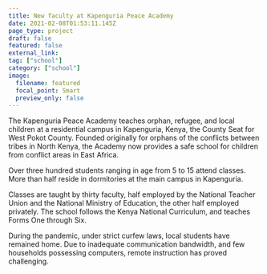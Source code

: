 ```yaml
---
title: New faculty at Kapenguria Peace Academy
date: 2021-02-08T01:53:11.145Z
page_type: project
draft: false
featured: false
external_link:
tag: ["school"]
category: ["school"]
image:
  filename: featured
  focal_point: Smart
  preview_only: false
---
```

The  Kapenguria Peace Academy teaches orphan, refugee, and local children at a residential campus in Kapenguria, Kenya, the County Seat for West Pokot County.  Founded originally for orphans of the conflicts between tribes in North Kenya, the Academy now provides a safe school for children from conflict areas in East Africa.

Over three hundred students ranging in age from 5 to 15 attend classes.  More than half reside in dormitories at the main campus in Kapenguria.

Classes are taught by thirty faculty, half employed by the National Teacher Union and the National Ministry of Education, the other half employed privately. The school follows the Kenya National Curriculum, and teaches Forms One through Six.

During the pandemic, under strict curfew laws, local students have remained home.  Due to inadequate communication bandwidth, and few households possessing computers, remote instruction has proved challenging.
